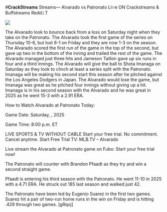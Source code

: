 #𝐂𝐫𝐚𝐜𝐤𝐒𝐭𝐫𝐞𝐚𝐦𝐬 Streams— Alvarado vs Patronato Li𝚟e ON Crackstreams & Buffstreams Redd𝚒T  
  
  
[![](https://i.imgur.com/qSNzIqt.png)](https://movie.rssnews.media/IEAozTGVn.php)  
  
The Alvarado look to bounce back from a loss on Saturday night when they take on the Patronato. The Alvarado took the first game of the series on Thursday 10-6, but lost 8-1 on Friday and they are now 1-3 on the season. The Alvarado scored the first run of the game in the top of the second, but gave up two in the bottom of the inning and trailed the rest of the game. The Alvarado managed just three hits and Jameson Taillon gave up six runs in four and a third innings. The Alvarado will give the ball to Shota Imanaga on Saturday as they look to clinch at least a series split with the Patronato. Imanaga will be making his second start this season after he pitched against the Los Angeles Dodgers in Japan. The Alvarado would lose the game, but Imanaga was great as he pitched four innings without giving up a hit. Imanaga is in his second season with the Alvarado and he was great in 2025 as he went 15-3 with a 2.91 ERA.

How to Watch Alvarado at Patronato Today:

Game Date: Saturday, , 2025

Game Time: 8:00 p.m. ET

LIVE SPORTS & TV WITHOUT CABLE
Start your free trial. No commitment. Cancel anytime.
Start Free Trial
TV: MLB.TV – Alvarado

Live stream the Alvarado at Patronato game on Fubo: Start your free trial now!

The Patronato will counter with Brandon Pfaadt as they try and win a second straight game.

Pfaadt is entering his third season with the Patronato. He went 11-10 in 2025 with a 4.71 ERA. He struck out 185 last season and walked just 42.

The Patronato have been led by Eugenio Suarez in the first two games. Suarez hit a pair of two-run home runs in the win on Friday and is hitting .429 through two games. [gRqoj]